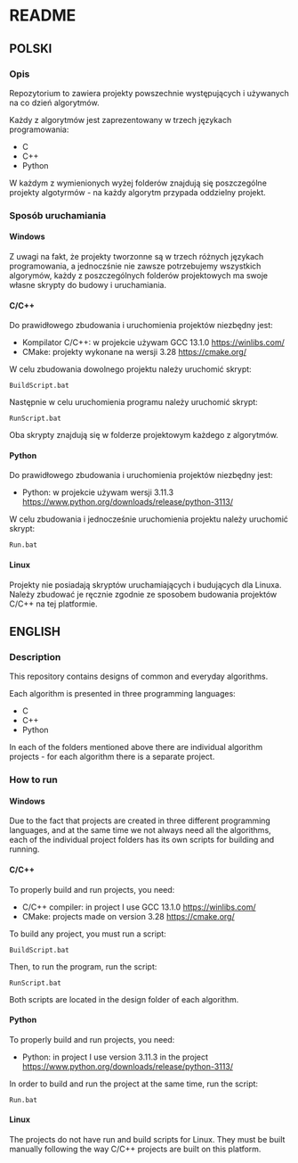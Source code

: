 # README

## POLSKI

### Opis
Repozytorium to zawiera projekty powszechnie występujących i używanych na co dzień algorytmów.

Każdy z algorytmów jest zaprezentowany w trzech językach programowania:

- C
- C++
- Python

W każdym z wymienionych wyżej folderów znajdują się poszczególne projekty algotyrmów - na każdy algorytm 
przypada oddzielny projekt.

### Sposób uruchamiania

#### Windows
Z uwagi na fakt, że projekty tworzonne są w trzech różnych językach programowania, a jednoczśnie nie zawsze
potrzebujemy wszystkich algorymów, każdy z poszczególnych folderów projektowych ma swoje własne skrypty do 
budowy i uruchamiania.

#### C/C++
Do prawidłowego zbudowania i uruchomienia projektów niezbędny jest:

- Kompilator C/C++: w projekcie używam GCC 13.1.0 https://winlibs.com/
- CMake: projekty wykonane na wersji 3.28 https://cmake.org/

W celu zbudowania dowolnego projektu należy uruchomić skrypt:
```
BuildScript.bat
```

Następnie w celu uruchomienia programu należy uruchomić skrypt:
```
RunScript.bat
```

Oba skrypty znajdują się w folderze projektowym każdego z algorytmów.

#### Python
Do prawidłowego zbudowania i uruchomienia projektów niezbędny jest:

- Python: w projekcie używam wersji 3.11.3 https://www.python.org/downloads/release/python-3113/

W celu zbudowania i jednocześnie uruchomienia projektu należy uruchomić skrypt:
```
Run.bat
```

#### Linux
Projekty nie posiadają skryptów uruchamiających i budujących dla Linuxa. Należy zbudować je ręcznie
zgodnie ze sposobem budowania projektów C/C++ na tej platformie.

## ENGLISH

### Description
This repository contains designs of common and everyday algorithms.

Each algorithm is presented in three programming languages:

- C
- C++ 
- Python

In each of the folders mentioned above there are individual algorithm projects - for each algorithm 
there is a separate project.

### How to run

#### Windows
Due to the fact that projects are created in three different programming languages, and at the same time we
not always need all the algorithms, each of the individual project folders has its own scripts for
building and running.

#### C/C++
To properly build and run projects, you need:

- C/C++ compiler: in project I use GCC 13.1.0 https://winlibs.com/
- CMake: projects made on version 3.28 https://cmake.org/

To build any project, you must run a script:
```
BuildScript.bat
```

Then, to run the program, run the script:
```
RunScript.bat
```

Both scripts are located in the design folder of each algorithm.

#### Python
To properly build and run projects, you need:

- Python: in project I use version 3.11.3 in the project https://www.python.org/downloads/release/python-3113/

In order to build and run the project at the same time, run the script:
```
Run.bat
```

#### Linux
The projects do not have run and build scripts for Linux. They must be built manually following the way 
C/C++ projects are built on this platform.